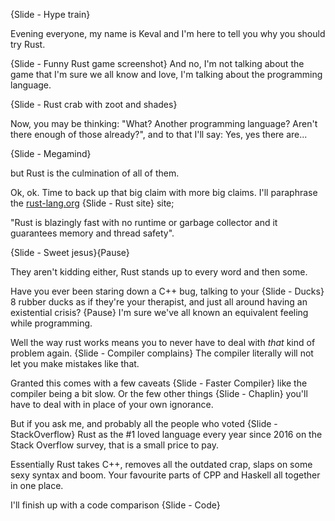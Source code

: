 {Slide - Hype train}

Evening everyone, my name is Keval and I'm here to tell you why you should try Rust.

{Slide - Funny Rust game screenshot} And no, I'm not talking about the game that I'm sure we all know and love, I'm talking about the programming language.

{Slide - Rust crab with zoot and shades}

Now, you may be thinking: "What? Another programming language? Aren't there enough of those already?", and to that I'll say: Yes, yes there are... 

{Slide - Megamind}

but Rust is the culmination of all of them.

Ok, ok. Time to back up that big claim with more big claims. I'll paraphrase the [rust-lang.org](https://rust-lang.org) {Slide - Rust site} site; 

"Rust is blazingly fast with no runtime or garbage collector and it guarantees memory and thread safety". 

{Slide - Sweet jesus}{Pause}

They aren't kidding either, Rust stands up to every word and then some.

Have you ever been staring down a C++ bug, talking to your {Slide - Ducks} 8 rubber ducks as if they're your therapist, and just all around having an existential crisis? {Pause} I'm sure we've all known an equivalent feeling while programming.

Well the way rust works means you to never have to deal with _that_ kind of problem again. {Slide - Compiler complains} The compiler literally will not let you make mistakes like that.

Granted this comes with a few caveats {Slide - Faster Compiler} like the compiler being a bit slow. Or the few other things {Slide - Chaplin} you'll have to deal with in place of your own ignorance.

But if you ask me, and probably all the people who voted {Slide - StackOverflow} Rust as the #1 loved language every year since 2016 on the Stack Overflow survey, that is a small price to pay.

Essentially Rust takes C++, removes all the outdated crap, slaps on some sexy syntax and boom. Your favourite parts of CPP and Haskell all together in one place.

I'll finish up with a code comparison {Slide - Code}

